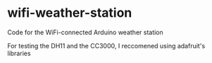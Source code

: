 wifi-weather-station
====================

Code for the WiFi-connected Arduino weather station

For testing the DH11 and the CC3000, I reccomened using adafruit's libraries

